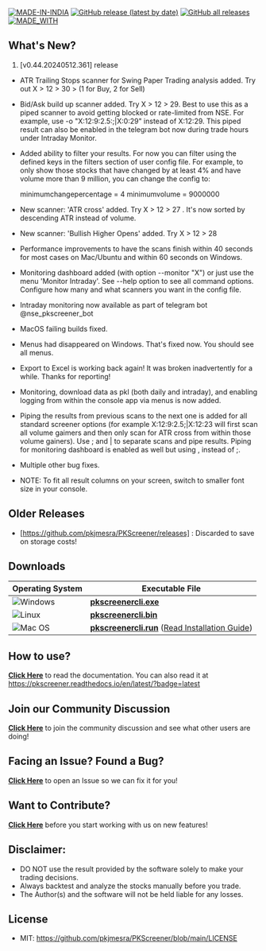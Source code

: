 [![MADE-IN-INDIA](https://img.shields.io/badge/MADE%20WITH%20%E2%9D%A4%20IN-INDIA-orange?style=for-the-badge)](https://en.wikipedia.org/wiki/India) [![GitHub release (latest by date)](https://img.shields.io/github/v/release/pkjmesra/PKScreener?style=for-the-badge)](#) [![GitHub all releases](https://img.shields.io/github/downloads/pkjmesra/PKScreener/total?color=Green&label=Downloads&style=for-the-badge)](#) [![MADE_WITH](https://img.shields.io/badge/BUILT%20USING-PYTHON-yellow?style=for-the-badge&logo=python&logoColor=yellow)](https://www.python.org/)

## What's New?
1. [v0.44.20240512.361] release
* ATR Trailing Stops scanner for Swing Paper Trading analysis added. Try out X > 12 > 30 > (1 for Buy, 2 for Sell)
* Bid/Ask build up scanner added. Try X > 12 > 29. Best to use this as a piped scanner to avoid getting blocked or rate-limited from NSE. For example, use -o "X:12:9:2.5:;|X:0:29" instead of X:12:29. This piped result can also be enabled in the telegram bot now during trade hours under Intraday Monitor.
* Added ability to filter your results. For now you can filter using the defined keys in the filters section of user config file. For example, to only show those stocks that have changed by at least 4% and have volume more than 9 million, you can change the config to:

  minimumchangepercentage = 4
  minimumvolume = 9000000

* New scanner: 'ATR cross' added. Try X > 12 > 27 . It's now sorted by descending ATR instead of volume.
* New scanner: 'Bullish Higher Opens' added. Try X > 12 > 28
* Performance improvements to have the scans finish within 40 seconds for most cases on Mac/Ubuntu and within 60 seconds on Windows.
* Monitoring dashboard added (with option --monitor "X") or just use the menu 'Monitor Intraday'. See --help option to see all command options. Configure how many and what scanners you want in the config file.
* Intraday monitoring now available as part of telegram bot @nse_pkscreener_bot
* MacOS failing builds fixed.
* Menus had disappeared on Windows. That's fixed now. You should see all menus.
* Export to Excel is working back again! It was broken inadvertently for a while. Thanks for reporting!
* Monitoring, download data as pkl (both daily and intraday), and enabling logging from within the console app via menus is now added.
* Piping the results from previous scans to the next one is added for all standard screener options (for example X:12:9:2.5;|X:12:23 will first scan all volume gaimers and then only scan for ATR cross from within those volume gainers). Use ; and | to separate scans and pipe results. Piping for monitoring dashboard is enabled as well but using , instead of ;.
* Multiple other bug fixes.
* NOTE: To fit all result columns on your screen, switch to smaller font size in your console.

## Older Releases
* [https://github.com/pkjmesra/PKScreener/releases] : Discarded to save on storage costs!

## Downloads
| Operating System                                                                                         | Executable File                                                                                                                                                                                                               |
| -------------------------------------------------------------------------------------------------------- | ----------------------------------------------------------------------------------------------------------------------------------------------------------------------------------------------------------------------------- |
| ![Windows](https://img.shields.io/badge/Windows-0078D6?style=for-the-badge&logo=windows&logoColor=white) | **[pkscreenercli.exe](https://github.com/pkjmesra/PKScreener/releases/download/0.44.20240503.326/pkscreenercli.exe)**                                                                                                         |
| ![Linux](https://img.shields.io/badge/Linux-FCC624?style=for-the-badge&logo=linux&logoColor=black)       | **[pkscreenercli.bin](https://github.com/pkjmesra/PKScreener/releases/download/0.44.20240503.326/pkscreenercli.bin)**                                                                                                         |
| ![Mac OS](https://img.shields.io/badge/mac%20os-D3D3D3?style=for-the-badge&logo=apple&logoColor=000000)  | **[pkscreenercli.run](https://github.com/pkjmesra/PKScreener/releases/download/0.44.20240503.326/pkscreenercli.run)** ([Read Installation Guide](https://github.com/pkjmesra/PKScreener/blob/main/INSTALLATION.md#for-macos)) |

## How to use?

[**Click Here**](https://github.com/pkjmesra/PKScreener) to read the documentation. You can also read it at https://pkscreener.readthedocs.io/en/latest/?badge=latest

## Join our Community Discussion

[**Click Here**](https://github.com/pkjmesra/PKScreener/discussions) to join the community discussion and see what other users are doing!

## Facing an Issue? Found a Bug?

[**Click Here**](https://github.com/pkjmesra/PKScreener/issues/new/choose) to open an Issue so we can fix it for you!

## Want to Contribute?

[**Click Here**](https://github.com/pkjmesra/PKScreener/blob/main/CONTRIBUTING.md) before you start working with us on new features!

## Disclaimer:
* DO NOT use the result provided by the software solely to make your trading decisions.
* Always backtest and analyze the stocks manually before you trade.
* The Author(s) and the software will not be held liable for any losses.

## License
* MIT: https://github.com/pkjmesra/PKScreener/blob/main/LICENSE
